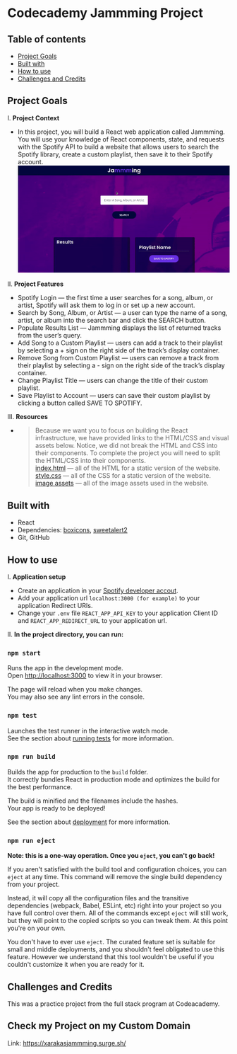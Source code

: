 # Codecademy Jammming Project

## Table of contents

- [Project Goals](#project-goals)
- [Built with](#built-with)
- [How to use](#how-to-use)
- [Challenges and Credits](#challenges-and-credits)

## Project Goals

I. **Project Context**

- In this project, you will build a React web application called Jammming. You will use your knowledge of React components, state, and requests with the Spotify API to build a website that allows users to search the Spotify library, create a custom playlist, then save it to their Spotify account.
  ![image](https://github.com/RahimGuerfi/Jammming/blob/3ca9ecccc6913b746b03f14c72d42866208c8ee6/public/preview.gif)

II. **Project Features**

- Spotify Login — the first time a user searches for a song, album, or artist, Spotify will ask them to log in or set up a new account.
- Search by Song, Album, or Artist — a user can type the name of a song, artist, or album into the search bar and click the SEARCH button.
- Populate Results List — Jammming displays the list of returned tracks from the user’s query.
- Add Song to a Custom Playlist — users can add a track to their playlist by selecting a + sign on the right side of the track’s display container.
- Remove Song from Custom Playlist — users can remove a track from their playlist by selecting a - sign on the right side of the track’s display container.
- Change Playlist Title — users can change the title of their custom playlist.
- Save Playlist to Account — users can save their custom playlist by clicking a button called SAVE TO SPOTIFY.

III. **Resources**

- > Because we want you to focus on building the React infrastructure, we have provided links to the HTML/CSS and visual assets below. Notice, we did not break the HTML and CSS into their components. To complete the project you will need to split the HTML/CSS into their components.
  > <br> [index.html](https://s3.amazonaws.com/codecademy-content/programs/react/jammming/static-html-css/indexHtml.txt) — all of the HTML for a static version of the website.
  > <br> [style.css](https://s3.amazonaws.com/codecademy-content/programs/react/jammming/static-html-css/indexCss.txt) — all of the CSS for a static version of the website.
  > <br> [image assets](https://s3.amazonaws.com/codecademy-content/programs/react/jammming/image_assets.zip) — all of the image assets used in the website.

## Built with

- React
- Dependencies: [boxicons](https://boxicons.com/), [sweetalert2](https://sweetalert2.github.io/)
- Git, GitHub

## How to use

I. **Application setup**

- Create an application in your [Spotify developer accout](https://developer.spotify.com/dashboard/applications).
- Add your application url `localhost:3000 (for example)` to your application Redirect URIs.
- Change your `.env` file `REACT_APP_API_KEY` to your application Client ID and `REACT_APP_REDIRECT_URL` to your application url.

II. **In the project directory, you can run:**

### `npm start`

Runs the app in the development mode.\
Open [http://localhost:3000](http://localhost:3000) to view it in your browser.

The page will reload when you make changes.\
You may also see any lint errors in the console.

### `npm test`

Launches the test runner in the interactive watch mode.\
See the section about [running tests](https://facebook.github.io/create-react-app/docs/running-tests) for more information.

### `npm run build`

Builds the app for production to the `build` folder.\
It correctly bundles React in production mode and optimizes the build for the best performance.

The build is minified and the filenames include the hashes.\
Your app is ready to be deployed!

See the section about [deployment](https://facebook.github.io/create-react-app/docs/deployment) for more information.

### `npm run eject`

**Note: this is a one-way operation. Once you `eject`, you can't go back!**

If you aren't satisfied with the build tool and configuration choices, you can `eject` at any time. This command will remove the single build dependency from your project.

Instead, it will copy all the configuration files and the transitive dependencies (webpack, Babel, ESLint, etc) right into your project so you have full control over them. All of the commands except `eject` will still work, but they will point to the copied scripts so you can tweak them. At this point you're on your own.

You don't have to ever use `eject`. The curated feature set is suitable for small and middle deployments, and you shouldn't feel obligated to use this feature. However we understand that this tool wouldn't be useful if you couldn't customize it when you are ready for it.

## Challenges and Credits

This was a practice project from the full stack program at Codeacademy.

## Check my Project on my Custom Domain

Link: https://xarakasjammming.surge.sh/
